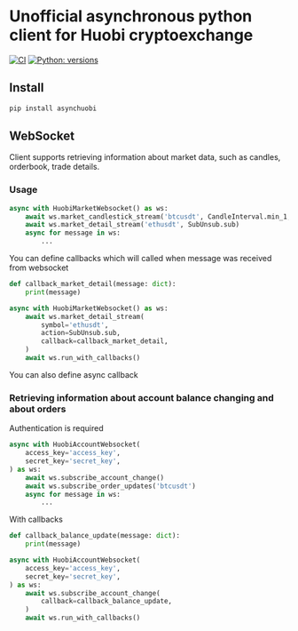 # Unofficial asynchronous python client for Huobi cryptoexchange

[![CI](https://github.com/sometastycake/asynchuobi/actions/workflows/ci.yml/badge.svg)](https://github.com/sometastycake/asynchuobi/actions/workflows/ci.yml)
[![Python: versions](
https://img.shields.io/badge/python-3.7%20%7C%203.8%20%7C%203.9%20%7C%203.10%20%7C%203.11-blue)]()

## Install

```bash
pip install asynchuobi
```

## WebSocket

Client supports retrieving information about market data, such as candles, orderbook, trade details.

### Usage


```python
async with HuobiMarketWebsocket() as ws:
    await ws.market_candlestick_stream('btcusdt', CandleInterval.min_1, SubUnsub.sub)
    await ws.market_detail_stream('ethusdt', SubUnsub.sub)
    async for message in ws:
        ...
```

You can define callbacks which will called when message was received from websocket

```python
def callback_market_detail(message: dict):
    print(message)

async with HuobiMarketWebsocket() as ws:
    await ws.market_detail_stream(
        symbol='ethusdt',
        action=SubUnsub.sub,
        callback=callback_market_detail,
    )
    await ws.run_with_callbacks()
```

You can also define async callback

### Retrieving information about account balance changing and about orders

Authentication is required

```python
async with HuobiAccountWebsocket(
    access_key='access_key',
    secret_key='secret_key',
) as ws:
    await ws.subscribe_account_change()
    await ws.subscribe_order_updates('btcusdt')
    async for message in ws:
        ...
```

With callbacks

```python
def callback_balance_update(message: dict):
    print(message)

async with HuobiAccountWebsocket(
    access_key='access_key',
    secret_key='secret_key',
) as ws:
    await ws.subscribe_account_change(
        callback=callback_balance_update,
    )
    await ws.run_with_callbacks()
```